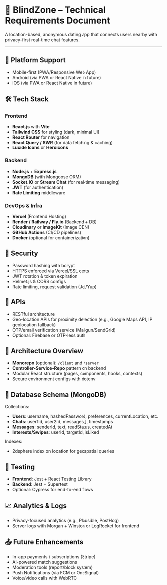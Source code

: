 
# 📘 BlindZone – Technical Requirements Document

A location-based, anonymous dating app that connects users nearby with privacy-first real-time chat features.

---

## 📱 Platform Support
- Mobile-first (PWA/Responsive Web App)
- Android (via PWA or React Native in future)
- iOS (via PWA or React Native in future)

## 🛠️ Tech Stack

### Frontend
- **React.js** with **Vite**
- **Tailwind CSS** for styling (dark, minimal UI)
- **React Router** for navigation
- **React Query / SWR** (for data fetching & caching)
- **Lucide Icons** or **Heroicons**

### Backend
- **Node.js** + **Express.js**
- **MongoDB** (with Mongoose ORM)
- **Socket.IO** or **Stream Chat** (for real-time messaging)
- **JWT** (for authentication)
- **Rate Limiting** middleware

### DevOps & Infra
- **Vercel** (Frontend Hosting)
- **Render / Railway / Fly.io** (Backend + DB)
- **Cloudinary** or **ImageKit** (Image CDN)
- **GitHub Actions** (CI/CD pipelines)
- **Docker** (optional for containerization)

## 🔐 Security
- Password hashing with bcrypt
- HTTPS enforced via Vercel/SSL certs
- JWT rotation & token expiration
- Helmet.js & CORS configs
- Rate limiting, request validation (Joi/Yup)

## 📡 APIs
- RESTful architecture
- Geo-location APIs for proximity detection (e.g., Google Maps API, IP geolocation fallback)
- OTP/email verification service (Mailgun/SendGrid)
- Optional: Firebase or OTP-less auth

## 🧠 Architecture Overview
- **Monorepo** (optional): `/client` and `/server`
- **Controller-Service-Repo** pattern on backend
- Modular React structure (pages, components, hooks, contexts)
- Secure environment configs with dotenv

## 💾 Database Schema (MongoDB)
Collections:
- **Users**: username, hashedPassword, preferences, currentLocation, etc.
- **Chats**: user1Id, user2Id, messages[], timestamps
- **Messages**: senderId, text, readStatus, createdAt
- **Interests/Swipes**: userId, targetId, isLiked

Indexes:
- 2dsphere index on location for geospatial queries

## 🧪 Testing
- **Frontend**: Jest + React Testing Library
- **Backend**: Jest + Supertest
- Optional: Cypress for end-to-end flows

## 📈 Analytics & Logs
- Privacy-focused analytics (e.g., Plausible, PostHog)
- Server logs with Morgan + Winston or LogRocket for frontend

## 📤 Future Enhancements
- In-app payments / subscriptions (Stripe)
- AI-powered match suggestions
- Moderation tools (report/block system)
- Push Notifications (via FCM or OneSignal)
- Voice/video calls with WebRTC
